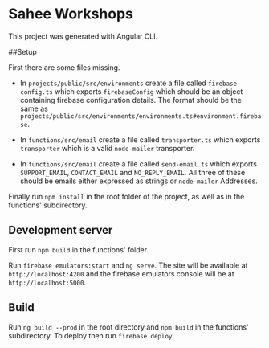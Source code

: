 # Sahee Workshops

This project was generated with Angular CLI.

##Setup

First there are some files missing.

- In `projects/public/src/environments` create a file called `firebase-config.ts`
  which exports `firebaseConfig` which should be an object containing firebase configuration details.
  The format should be the same as `projects/public/src/environments/environments.ts#environment.firebase`.
  
- In `functions/src/email` create a file called `transporter.ts` which exports `transporter` which is a valid `node-mailer` transporter.

- In `functions/src/email` create a file called `send-email.ts` which exports `SUPPORT_EMAIL`, `CONTACT_EMAIL` and `NO_REPLY_EMAIL`.
  All three of these should be emails either expressed as strings or `node-mailer` Addresses.

Finally run `npm install` in the root folder of the project, as well as in the functions' subdirectory.

## Development server

First run `npm build` in the functions' folder.

Run `firebase emulators:start` and `ng serve`. The site will be available at `http://localhost:4200` and the firebase emulators console will be at `http://localhost:5000`.

## Build

Run `ng build --prod` in the root directory and `npm build` in the functions' subdirectory.
To deploy then run `firebase deploy`.
